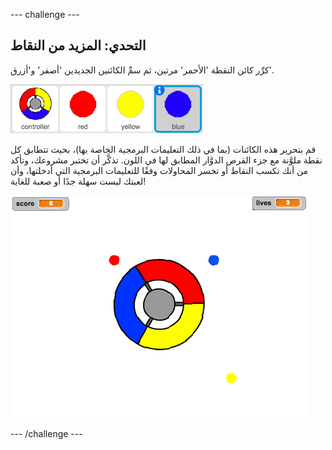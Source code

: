--- challenge ---
## التحدي: المزيد من النقاط
كرِّر كائن النقطة 'الأحمر' مرتين، ثم سمِّ الكائنين الجديدين 'أصفر' و'أزرق'.

![screenshot](images/dots-more-dots.png)

قم بتحرير هذه الكائنات (بما في ذلك التعليمات البرمجية الخاصة بها)، بحيث تتطابق كل نقطة ملوَّنة مع جزء القرص الدوَّار المطابق لها في اللون. تذكَّر أن تختبر مشروعك، وتأكد من أنك تكسب النقاط أو تخسر المحاولات وفقًا للتعليمات البرمجية التي أدخلتها، وأن لعبتك ليست سهلة جدًا أو صعبة للغاية!

![screenshot](images/dots-all-test.png)




--- /challenge ---